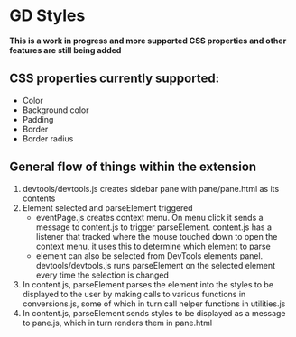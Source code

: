 # GD Styles
**This is a work in progress and more supported CSS properties and other features are still being added**

## CSS properties currently supported:
- Color
- Background color
- Padding
- Border
- Border radius

## General flow of things within the extension
1. devtools/devtools.js creates sidebar pane with pane/pane.html as its contents
2. Element selected and parseElement triggered
   - eventPage.js creates context menu. On menu click it sends a message to content.js to trigger parseElement. content.js has a listener that tracked where the mouse touched down to open the context menu, it uses this to determine which element to parse
   - element can also be selected from DevTools elements panel. devtools/devtools.js runs parseElement on the selected element every time the selection is changed
3. In content.js, parseElement parses the element into the styles to be displayed to the user by making calls to various functions in conversions.js, some of which in turn call helper functions in utilities.js
4. In content.js, parseElement sends styles to be displayed as a message to pane.js, which in turn renders them in pane.html
